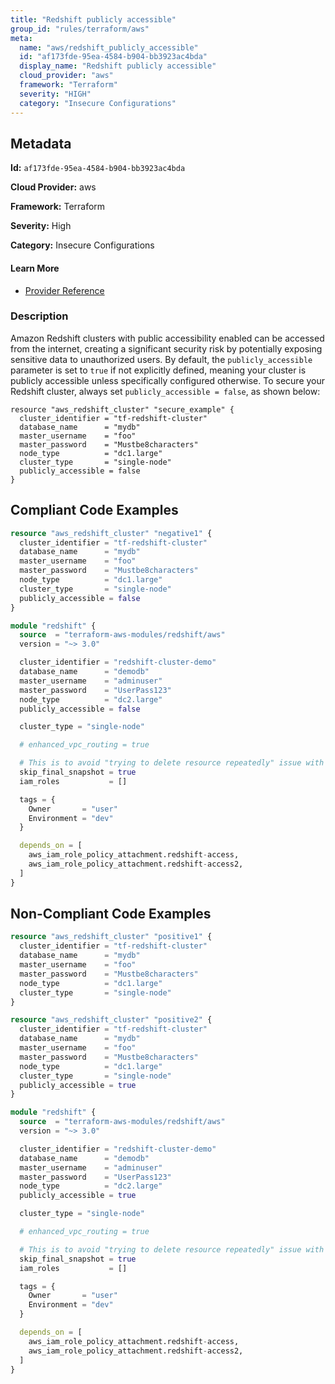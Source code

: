 ```yaml
---
title: "Redshift publicly accessible"
group_id: "rules/terraform/aws"
meta:
  name: "aws/redshift_publicly_accessible"
  id: "af173fde-95ea-4584-b904-bb3923ac4bda"
  display_name: "Redshift publicly accessible"
  cloud_provider: "aws"
  framework: "Terraform"
  severity: "HIGH"
  category: "Insecure Configurations"
---
```

## Metadata

**Id:** `af173fde-95ea-4584-b904-bb3923ac4bda`

**Cloud Provider:** aws

**Framework:** Terraform

**Severity:** High

**Category:** Insecure Configurations

#### Learn More

 - [Provider Reference](https://registry.terraform.io/providers/hashicorp/aws/latest/docs/resources/redshift_cluster)

### Description

 Amazon Redshift clusters with public accessibility enabled can be accessed from the internet, creating a significant security risk by potentially exposing sensitive data to unauthorized users. By default, the `publicly_accessible` parameter is set to `true` if not explicitly defined, meaning your cluster is publicly accessible unless specifically configured otherwise. To secure your Redshift cluster, always set `publicly_accessible = false`, as shown below:

```hcl
resource "aws_redshift_cluster" "secure_example" {
  cluster_identifier = "tf-redshift-cluster"
  database_name      = "mydb"
  master_username    = "foo"
  master_password    = "Mustbe8characters"
  node_type          = "dc1.large"
  cluster_type       = "single-node"
  publicly_accessible = false
}
```


## Compliant Code Examples
```terraform
resource "aws_redshift_cluster" "negative1" {
  cluster_identifier = "tf-redshift-cluster"
  database_name      = "mydb"
  master_username    = "foo"
  master_password    = "Mustbe8characters"
  node_type          = "dc1.large"
  cluster_type       = "single-node"
  publicly_accessible = false
}
```

```terraform
module "redshift" {
  source  = "terraform-aws-modules/redshift/aws"
  version = "~> 3.0"

  cluster_identifier = "redshift-cluster-demo"
  database_name      = "demodb"
  master_username    = "adminuser"
  master_password    = "UserPass123"
  node_type          = "dc2.large"
  publicly_accessible = false

  cluster_type = "single-node"

  # enhanced_vpc_routing = true

  # This is to avoid "trying to delete resource repeatedly" issue with this resource
  skip_final_snapshot = true
  iam_roles           = []

  tags = {
    Owner       = "user"
    Environment = "dev"
  }

  depends_on = [
    aws_iam_role_policy_attachment.redshift-access,
    aws_iam_role_policy_attachment.redshift-access2,
  ]
}
```
## Non-Compliant Code Examples
```terraform
resource "aws_redshift_cluster" "positive1" {
  cluster_identifier = "tf-redshift-cluster"
  database_name      = "mydb"
  master_username    = "foo"
  master_password    = "Mustbe8characters"
  node_type          = "dc1.large"
  cluster_type       = "single-node"
}

resource "aws_redshift_cluster" "positive2" {
  cluster_identifier = "tf-redshift-cluster"
  database_name      = "mydb"
  master_username    = "foo"
  master_password    = "Mustbe8characters"
  node_type          = "dc1.large"
  cluster_type       = "single-node"
  publicly_accessible = true
}
```

```terraform
module "redshift" {
  source  = "terraform-aws-modules/redshift/aws"
  version = "~> 3.0"

  cluster_identifier = "redshift-cluster-demo"
  database_name      = "demodb"
  master_username    = "adminuser"
  master_password    = "UserPass123"
  node_type          = "dc2.large"
  publicly_accessible = true

  cluster_type = "single-node"

  # enhanced_vpc_routing = true

  # This is to avoid "trying to delete resource repeatedly" issue with this resource
  skip_final_snapshot = true
  iam_roles           = []

  tags = {
    Owner       = "user"
    Environment = "dev"
  }

  depends_on = [
    aws_iam_role_policy_attachment.redshift-access,
    aws_iam_role_policy_attachment.redshift-access2,
  ]
}
```